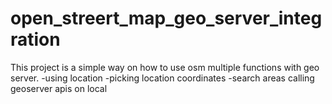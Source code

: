 # open_streert_map_geo_server_integration

This project is a simple way on how to use osm multiple functions with geo server.
-using location 
-picking location coordinates
-search areas calling geoserver apis on local
